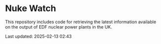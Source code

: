 # Nuke Watch

This repository includes code for retrieving the latest information available on the output of EDF nuclear power plants in the UK.

Last updated: 2025-02-13 02:43